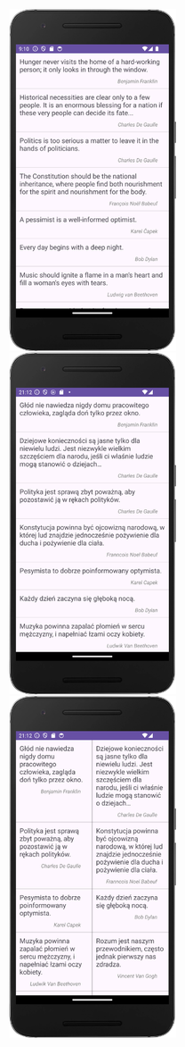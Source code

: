 <img src="/Screenshot1.png" width="300">
<img src="/Screenshot2.png" width="300">
<img src="/Screenshot3.png" width="300">
